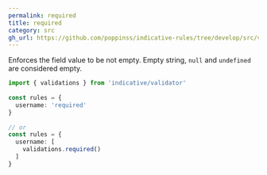 ```yaml
---
permalink: required
title: required
category: src
gh_url: https://github.com/poppinss/indicative-rules/tree/develop/src/validations/existence/required.ts
---
```


Enforces the field value to be not empty. Empty string, `null` and `undefined`
are considered empty.
 
```ts
import { validations } from 'indicative/validator'
 
const rules = {
  username: 'required'
}
 
// or
const rules = {
  username: [
    validations.required()
  ]
}
```